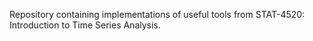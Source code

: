 Repository containing implementations of useful tools from STAT-4520: Introduction to Time Series Analysis. 
